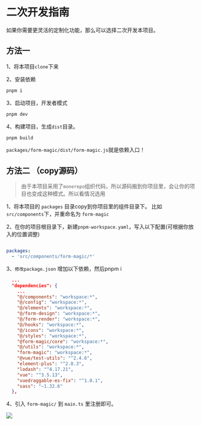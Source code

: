 # 二次开发指南

如果你需要更灵活的定制化功能，那么可以选择二次开发本项目。

## 方法一

1、将本项目`clone`下来

2、安装依赖

```sh
pnpm i
```

3、启动项目，开发者模式

```sh
pnpm dev
```

4、构建项目，生成`dist`目录。 

```sh
pnpm build
```

`packages/form-magic/dist/form-magic.js`就是依赖入口！

## 方法二 （copy源码）

>由于本项目采用了`monerepo`组织代码，所以源码搬到你项目里，会让你的项目也变成这种模式。所以看情况选用


1、将本项目的 `packages` 目录copy到你项目里的组件目录下。 比如 `src/components`下，并重命名为 `form-magic`

2、在你的项目根目录下，新建`pnpm-workspace.yaml`，写入以下配置(可根据你放入的位置调整)

```yaml

packages:
  - 'src/components/form-magic/*'

```

3、`修改package.json` 增加以下依赖，然后pnpm i

```json
  ...
  "dependencies": {
    ...
    "@/components": "workspace:*",
    "@/config": "workspace:*",
    "@/elements": "workspace:*",
    "@/form-design": "workspace:*",
    "@/form-render": "workspace:*",
    "@/hooks": "workspace:*",
    "@/icons": "workspace:*",
    "@/styles": "workspace:*",
    "@form-magic/core": "workspace:*",
    "@/utils": "workspace:*",
    "form-magic": "workspace:*",
    "@vue/test-utils": "^2.4.6",
    "element-plus": "^2.8.3",
    "lodash": "^4.17.21",
    "vue": "^3.5.13",
    "vuedraggable-es-fix": "^1.0.1",
    "sass": "~1.32.6"
  },
```

4、引入 `form-magic/` 到 `main.ts` 里注册即可。

<img src="../assets/dev.png" />